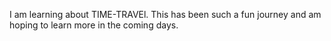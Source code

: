 I am learning about TIME-TRAVEl. 
This has been such a fun journey and am hoping to learn more in the coming days.
